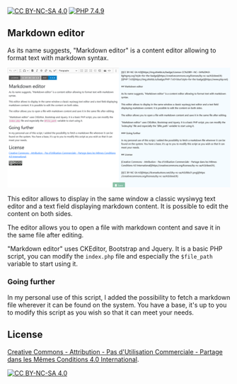 [![CC BY-NC-SA 4.0](https://img.shields.io/badge/License-CC%20BY--NC--SA%204.0-lightgrey.svg?style=for-the-badge)](https://creativecommons.org/licenses/by-nc-sa/4.0/deed.fr) [![PHP 7.4.9](https://img.shields.io/badge/PHP-7.4.9-blue?style=for-the-badge)](https://www.php.net)

## Markdown editor

As its name suggests, "Markdown editor" is a content editor allowing to format text with markdown syntax.

![](screenshot.png)

This editor allows to display in the same window a classic wysiwyg text editor and a text field displaying markdown content. It is possible to edit the content on both sides.

The editor allows you to open a file with markdown content and save it in the same file after editing.

"Markdown editor" uses CKEditor, Bootstrap and Jquery. It is a basic PHP script, you can modify the `index.php` file and especially the `$file_path` variable to start using it.

### Going further

In my personal use of this script, I added the possibility to fetch a markdown file wherever it can be found on the system. You have a base, it's up to you to modify this script as you wish so that it can meet your needs.

## License

[Creative Commons - Attribution - Pas d'Utilisation Commerciale - Partage dans les Mêmes Conditions 4.0 International](https://creativecommons.org/licenses/by-nc-sa/4.0/deed.fr).

[![CC BY-NC-SA 4.0](https://licensebuttons.net/l/by-nc-sa/4.0/88x31.png)](https://creativecommons.org/licenses/by-nc-sa/4.0/deed.fr)
